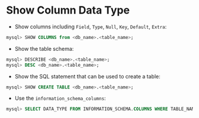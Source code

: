 # Show Column Data Type

* Show columns including `Field`, `Type`, `Null`, `Key`, `Default`, `Extra`:

```sql
mysql> SHOW COLUMNS from <db_name>.<table_name>;
```

* Show the table schema:

```sql
mysql> DESCRIBE <db_name>.<table_name>;
mysql> DESC <db_name>.<table_name>;
```

* Show the SQL statement that can be used to create a table:

```sql
mysql> SHOW CREATE TABLE <db_name>.<table_name>;
```

* Use the `information_schema_columns`:

```sql
mysql> SELECT DATA_TYPE FROM INFORMATION_SCHEMA.COLUMNS WHERE TABLE_NAME = '<table_name>' AND COLUMN_NAME = '<column_name>';
```
